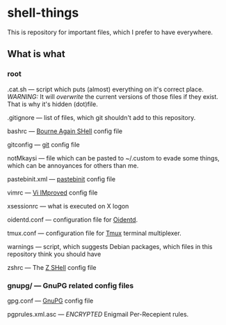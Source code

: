 # shell-things

This is repository for important files, which I prefer to have everywhere.

## What is what

### root

.cat.sh — script which puts (almost) everything on it's correct place. *WARNING:* It will *overwrite* the current versions of those files if they exist. That is why it's hidden (dot)file.

.gitignore — list of files, which git shouldn't add to this repository.

bashrc — [Bourne Again SHell] config file

gitconfig — [git] config file

notMkaysi — file which can be pasted to ~/.custom to evade some things, which can be annoyances for others than me.

pastebinit.xml — [pastebinit] config file

vimrc — [Vi IMproved] config file

xsessionrc — what is executed on X logon

oidentd.conf — configuration file for [Oidentd].

tmux.conf — configuration file for [Tmux] terminal multiplexer.

warnings — script, which suggests Debian packages, which files in this repository think you should have

zshrc — The [Z SHell] config file

### gnupg/ — GnuPG related config files

gpg.conf — [GnuPG] config file

pgprules.xml.asc — *ENCRYPTED* Enigmail Per-Recepient rules.

[Bourne Again SHell]:http://tiswww.case.edu/php/chet/bash/bashtop.html
[git]:http://git-scm.com/
[pastebinit]:http://launchpad.net/pastebinit/
[Vi IMproved]:http://www.vim.org/
[Oidentd]:http://ojnk.sourceforge.net/
[Tmux]:http://tmux.sourceforge.net/
[Z Shell]:http://www.zsh.org/
[GnuPG]:http://www.gnupg.org
